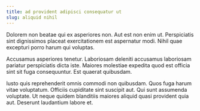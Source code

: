 ```yaml
---
title: ad provident adipisci consequatur ut
slug: aliquid nihil
---
```


Dolorem non beatae qui ex asperiores non. Aut est non enim ut. Perspiciatis sint dignissimos placeat exercitationem est aspernatur modi. Nihil quae excepturi porro harum qui voluptas.

Accusamus asperiores tenetur. Laboriosam deleniti accusamus laboriosam pariatur perspiciatis dicta iste. Maiores molestiae expedita quod est officia sint sit fuga consequuntur. Est quaerat quibusdam.

Iusto quis reprehenderit omnis commodi non quibusdam. Quos fuga harum vitae voluptatum. Officiis cupiditate sint suscipit aut. Qui sunt assumenda voluptate. Ut neque quidem blanditiis maiores aliquid quasi provident quia aut. Deserunt laudantium labore et.
